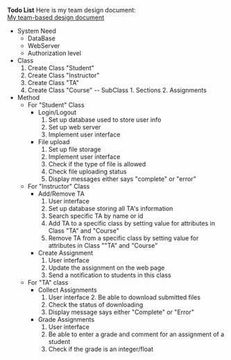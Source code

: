 **Todo List**
Here is my team design document:<br>
[My team-based design document](https://github.com/0WeiyuFeng0/wfghd/tree/master/assignment-four)

- System Need
	- DataBase
	- WebServer
	- Authorization level 
- Class
	1. Create Class "Student"
	2. Create Class "Instructor" 
	3. Create Class "TA"
	4. Create Class "Course"
		-- SubClass
			1. Sections
			2. Assignments
- Method
	- For "Student" Class
		- Login/Logout
			1. Set up database used to store user info
			2. Set up web server
			3. Implement user interface
		- File upload
			1. Set up file storage
			2. Implement user interface
			3. Check if the type of file is allowed 
			4. Check file uploading status 
			5. Display messages either says "complete" or "error"
	- For "Instructor" Class
		- Add/Remove TA
			1. User interface
			2. Set up database storing all TA's information
			3. Search specific TA by name or id
			4. Add TA to a specific class by setting value for attributes in Class "TA" and "Course"
			5. Remove TA from a specific class by setting value for attributes in Class ""TA" and "Course"
		- Create Assignment
			1. User interface
			2. Update the assignment on the web page
			3. Send a notification to students in this class
	 - For "TA" class
		 - Collect Assignments
			1. User interface
     			2. Be able to download submitted files 
			3. Check the status of downloading
			4. Display message says either "Complete" or "Error"
		- Grade Assignments
			1. User interface
			2. Be able to enter a grade and comment for an assignment of a student
			3. Check if the grade is an integer/float
